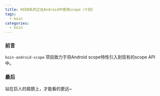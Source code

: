 ```yaml
---
title: KOIN系列之在Android中使用scope（十四）
tags:
  - koin
categories:
  - koin
---
```


### 前言

`koin-android-scope` 项目致力于将Android scope特性引入到现有的scope API中。

### 最后

站在巨人的肩膀上，才能看的更远~
